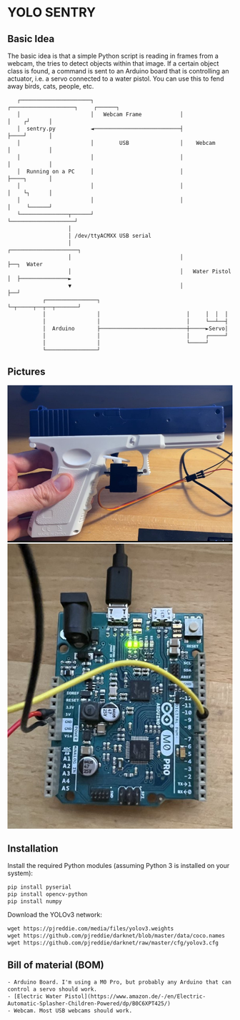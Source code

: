 YOLO SENTRY
===========

Basic Idea
----------

The basic idea is that a simple Python script is reading in frames from a
webcam, the tries to detect objects within that image.  If a certain object
class is found, a command is sent to an Arduino board that is controlling an
actuator, i.e. a servo connected to a water pistol.
You can use this to fend away birds, cats, people, etc.




       ┌──────────────────────┐                           ┌────────────────────┐     ┌──────┐
       │                      │   Webcam Frame            │                    │    ┌┘      │
       │  sentry.py           ◄───────────────────────────┤                    ├────┘       │
       │                      │        USB                │    Webcam          │            │
       │                      │                           │                    │            │
       │  Running on a PC     │                           │                    ├────┐       │
       │                      │                           │                    │    └┐      │
       │                      │                           │                    │     └──────┘
       └───────────────┬──────┘                           └────────────────────┘
                       │
                       │ /dev/ttyACMXX USB serial
                       │                                  ┌─────────────────────┐
                       │                                  │                     ├──┐  Water
                       │                                  │   Water Pistol      │  ├───────────────►
                       ▼                                  │                     ├──┘
               ┌────────────────┐                         └─┬─────┬──┬──┬───────┘
               │                │                           │     │  │  │
               │                │                           │     └──┴──┤
               │  Arduino       ├───────────────────────────┼─────►Servo│
               │                │                           │     ┌─────┘
               │                │                           └─────┘
               └────────────────┘

Pictures
--------

![Water Pistol](img/waterpistol.jpg)
![Arduino](img/arduino.jpg)

Installation
------------

Install the required Python modules (assuming Python 3 is installed on your system):

    pip install pyserial
    pip install opencv-python
    pip install numpy

Download the YOLOv3 network:

    wget https://pjreddie.com/media/files/yolov3.weights
    wget https://github.com/pjreddie/darknet/blob/master/data/coco.names
    wget https://github.com/pjreddie/darknet/raw/master/cfg/yolov3.cfg

Bill of material (BOM)
----------------------

    - Arduino Board. I'm using a M0 Pro, but probably any Arduino that can control a servo should work.
    - [Electric Water Pistol](https://www.amazon.de/-/en/Electric-Automatic-Splasher-Children-Powered/dp/B0C6XPT425/)
    - Webcam. Most USB webcams should work.


